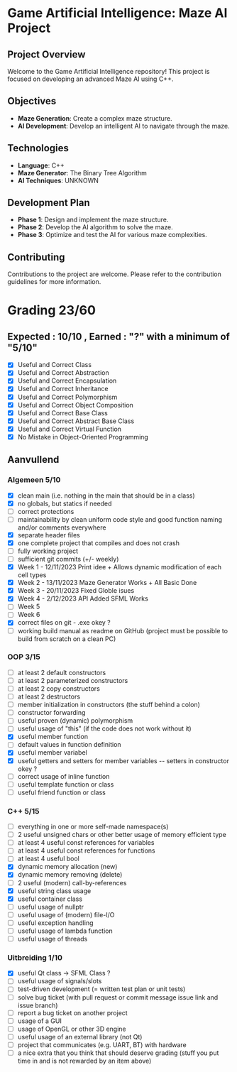 # Game Artificial Intelligence: Maze AI Project

## Project Overview

Welcome to the Game Artificial Intelligence repository! This project is focused on developing an advanced Maze AI using C++.

## Objectives
- **Maze Generation**: Create a complex maze structure.
- **AI Development**: Develop an intelligent AI to navigate through the maze.

## Technologies
- **Language**: C++
- **Maze Generator**: The Binary Tree Algorithm
- **AI Techniques**: UNKNOWN

## Development Plan
- **Phase 1**: Design and implement the maze structure.
- **Phase 2**: Develop the AI algorithm to solve the maze.
- **Phase 3**: Optimize and test the AI for various maze complexities.

## Contributing
Contributions to the project are welcome. Please refer to the contribution guidelines for more information.

# Grading 23/60

## Expected : 10/10 , Earned : "?" with a minimum of "5/10"

- [x] Useful and Correct Class
- [x] Useful and Correct Abstraction
- [x] Useful and Correct Encapsulation
- [x] Useful and Correct Inheritance
- [x] Useful and Correct Polymorphism
- [x] Useful and Correct Object Composition
- [x] Useful and Correct Base Class
- [x] Useful and Correct Abstract Base Class
- [x] Useful and Correct Virtual Function
- [x] No Mistake in Object-Oriented Programming

## Aanvullend
### Algemeen 5/10
- [x] clean main (i.e. nothing in the main that should be in a class)
- [x] no globals, but statics if needed
- [ ] correct protections
- [ ] maintainability by clean uniform code style and good function naming and/or comments everywhere
- [x] separate header files
- [x] one complete project that compiles and does not crash
- [ ] fully working project
- [ ] sufficient git commits (+/- weekly)
- [x] Week 1 - 12/11/2023 Print idee + Allows dynamic modification of each cell types
- [x] Week 2 - 13/11/2023 Maze Generator Works + All Basic Done
- [x] Week 3 - 20/11/2023 Fixed Globle isues
- [x] Week 4 - 2/12/2023 API Added SFML Works
- [ ] Week 5
- [ ] Week 6
- [x] correct files on git - .exe okey ?
- [ ] working build manual as readme on GitHub (project must be possible to build from scratch on a clean PC)

### OOP 3/15
- [ ] at least 2 default constructors
- [ ] at least 2 parameterized constructors
- [ ] at least 2 copy constructors
- [ ] at least 2 destructors
- [ ] member initialization in constructors (the stuff behind a colon)
- [ ] constructor forwarding
- [ ] useful proven (dynamic) polymorphism
- [ ] useful usage of "this" (if the code does not work without it)
- [x] useful member function
- [ ] default values in function definition
- [x] useful member variabel
- [x] useful getters and setters for member variables -- setters in constructor okey ?
- [ ] correct usage of inline function
- [ ] useful template function or class
- [ ] useful friend function or class

### C++ 5/15
- [ ] everything in one or more self-made namespace(s)
- [ ] 2 useful unsigned chars or other better usage of memory efficient type
- [ ] at least 4 useful const references for variables
- [ ] at least 4 useful const references for functions
- [ ] at least 4 useful bool
- [x] dynamic memory allocation (new)
- [x] dynamic memory removing (delete)
- [ ] 2 useful (modern) call-by-references
- [x] useful string class usage
- [x] useful container class
- [ ] useful usage of nullptr
- [ ] useful usage of (modern) file-I/O
- [ ] useful exception handling
- [ ] useful usage of lambda function
- [ ] useful usage of threads

### Uitbreiding 1/10
- [x] useful Qt class -> SFML Class ? 
- [ ] useful usage of signals/slots
- [ ] test-driven development (= written test plan or unit tests)
- [ ] solve bug ticket (with pull request or commit message issue link and issue branch)
- [ ] report a bug ticket on another project
- [ ] usage of a GUI
- [ ] usage of OpenGL or other 3D engine
- [ ] useful usage of an external library (not Qt)
- [ ] project that communicates (e.g. UART, BT) with hardware
- [ ] a nice extra that you think that should deserve grading (stuff you put time in and is not rewarded by an item above)

